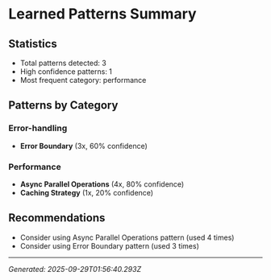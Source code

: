 # Learned Patterns Summary

## Statistics
- Total patterns detected: 3
- High confidence patterns: 1
- Most frequent category: performance

## Patterns by Category


### Error-handling
- **Error Boundary** (3x, 60% confidence)


### Performance
- **Async Parallel Operations** (4x, 80% confidence)
- **Caching Strategy** (1x, 20% confidence)


## Recommendations
- Consider using Async Parallel Operations pattern (used 4 times)
- Consider using Error Boundary pattern (used 3 times)

---
*Generated: 2025-09-29T01:56:40.293Z*
